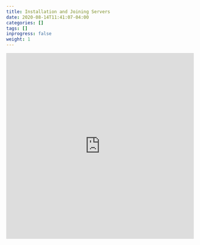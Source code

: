 ```yaml
---
title: Installation and Joining Servers
date: 2020-08-14T11:41:07-04:00
categories: []
tags: []
inprogress: false
weight: 1
---
```


<iframe width="100%" height="500" src="https://www.youtube.com/embed/14Biqga4PoI?list=PLQ-N5KyJUu_XvAUPJuO7xcBQU5KXT0QPt" frameborder="0" allow="accelerometer; autoplay; encrypted-media; gyroscope; picture-in-picture" allowfullscreen></iframe>